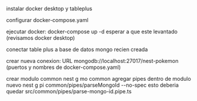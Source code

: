 instalar docker desktop y tableplus

configurar docker-compose.yaml

ejecutar docker: docker-compose up -d
esperar a que este levantado (revisamos docker desktop)

conectar table plus a base de datos mongo recien creada

crear nueva conexion: URL mongodb://localhost:27017/nest-pokemon
(puertos y nombres de docker-compose.yaml)


crear modulo common
nest g mo common
agregar pipes dentro de modulo nuevo
nest g pi common/pipes/parseMongoId --no-spec
esto deberia quedar src/common/pipes/parse-mongo-id.pipe.ts
